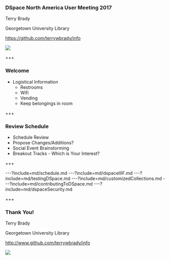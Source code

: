 ### DSpace North America User Meeting 2017 

Terry Brady

Georgetown University Library

https://github.com/terrywbrady/info

![](https://www.library.georgetown.edu/sites/default/files/library-logo.png)

+++

### Welcome

* Logistical Information
  * Restrooms
  * Wifi
  * Vending
  * Keep belongings in room

+++

### Review Schedule

* Schedule Review
* Propose Changes/Additions?
* Social Event Brainstorming
* Breakout Tracks - Which is Your Interest?

+++

---?include=md/schedule.md
---?include=md/dspaceIIIF.md
---?include=md/testingDSpace.md
---?include=md/customizedCollections.md
---?include=md/contributingToDSpace.md
---?include=md/dspaceSecurity.md

+++
### Thank You!

Terry Brady

Georgetown University Library

http://www.github.com/terrywbrady/info

![](https://www.library.georgetown.edu/sites/default/files/library-logo.png)
